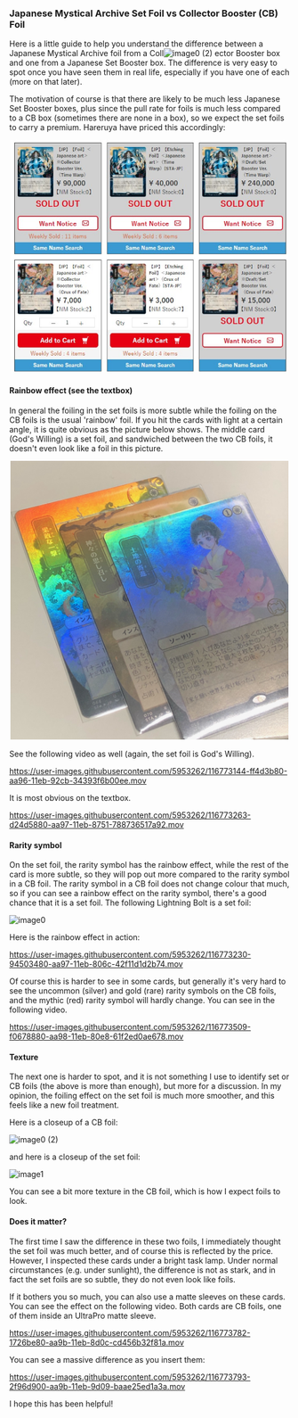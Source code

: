 ### Japanese Mystical Archive Set Foil vs Collector Booster (CB) Foil

Here is a little guide to help you understand the difference between a Japanese
Mystical Archive foil from a Coll![image0 (2)](https://user-images.githubusercontent.com/5953262/116773636-d4181b80-aa99-11eb-83ab-3ae92dcf9c1f.jpeg)
ector Booster box and one from a Japanese Set Booster box.
The difference is very easy to spot once you have seen them in real life, especially
if you have one of each (more on that later).

The motivation of course is that there are likely to be much less Japanese Set Booster boxes,
plus since the pull rate for foils is much less compared to a CB box (sometimes there are none in a box),
so we expect the set foils to carry a premium. 
Hareruya have priced this accordingly:

<p align="center">
<img src="hareruya.jpg" width="500">
</p>

#### Rainbow effect (see the textbox)

In general the foiling in the set foils is more subtle while the foiling on the CB foils is the usual 'rainbow' foil. 
If you hit the cards with light at a certain angle, it is quite obvious as the picture below shows. The
middle card (God's Willing) is a set foil, and sandwiched between the two CB foils, it doesn't even look like
a foil in this picture.

<p align="center">
<img src="rainbow.jpeg" width="500">
</p>

See the following video as well (again, the set foil is God's Willing).

https://user-images.githubusercontent.com/5953262/116773144-ff4d3b80-aa96-11eb-92cb-34393f6b00ee.mov

It is most obvious on the textbox.

https://user-images.githubusercontent.com/5953262/116773263-d24d5880-aa97-11eb-8751-788736517a92.mov

#### Rarity symbol

On the set foil, the rarity symbol has the rainbow effect, while the rest of the card is more subtle, so
they will pop out more compared to the rarity symbol in a CB foil. The rarity symbol in a CB foil does not
change colour that much, so 
if you can see a rainbow effect on
the rarity symbol, there's a good chance that it is a set foil. The following Lightning Bolt is
a set foil:

![image0](https://user-images.githubusercontent.com/5953262/116773456-c615cb00-aa98-11eb-8c5e-79d78a6fd7dd.jpeg)

Here is the rainbow effect in action:

https://user-images.githubusercontent.com/5953262/116773230-94503480-aa97-11eb-806c-42f11d1d2b74.mov

Of course this is harder to see in some cards, but generally it's very hard to see the uncommon (silver)
and gold (rare) rarity symbols on the CB foils, and the mythic (red) rarity symbol will hardly change.
You can see in the following video. 

https://user-images.githubusercontent.com/5953262/116773509-f0678880-aa98-11eb-80e8-61f2ed0ae678.mov

#### Texture

The next one is harder to spot, and it is not something I use to identify set or CB foils (the above is
more than enough), but more for a discussion. In my opinion, the foiling effect on the set foil is
much more smoother, and this feels like a new foil treatment. 

Here is a closeup of a CB foil:


![image0 (2)](https://user-images.githubusercontent.com/5953262/116773638-df6b4700-aa99-11eb-85e7-24f72b060a9f.jpeg)

and here is a closeup of the set foil:

![image1](https://user-images.githubusercontent.com/5953262/116773641-e2fece00-aa99-11eb-8f91-aa19b0b86946.jpeg)

You can see a bit more texture in the CB foil, which is how I expect foils to look. 

#### Does it matter?

The first time I saw the difference in these two foils, I immediately thought the set foil was much better, and
of course this is reflected by the price. However, I inspected these cards under a bright task lamp. 
Under normal circumstances (e.g. under sunlight), 
the difference is not as stark, and in fact the set foils are so subtle, they do not
even look like foils. 

If it bothers you so much, you can also use a matte sleeves on these cards. You can see the effect on the following
video. Both cards are CB foils, one of them inside an UltraPro matte sleeve.

https://user-images.githubusercontent.com/5953262/116773782-1726be80-aa9b-11eb-8d0c-cd456b32f81a.mov

You can see a massive difference as you insert them:

https://user-images.githubusercontent.com/5953262/116773793-2f96d900-aa9b-11eb-9d09-baae25ed1a3a.mov

I hope this has been helpful!


